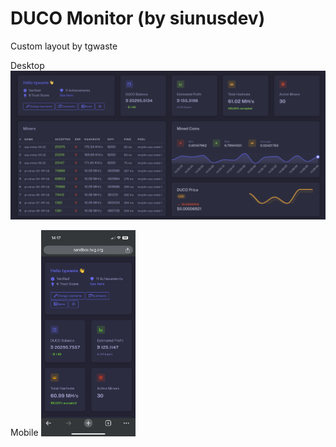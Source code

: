 # DUCO Monitor (by siunusdev)
Custom layout by tgwaste

Desktop
![duco-monitor Screenshot](
https://raw.githubusercontent.com/tgwaste/duco-monitor/main/v2023/screenshot.png)

Mobile
<img src="https://raw.githubusercontent.com/tgwaste/duco-monitor/main/v2023/mobile.png" alt="duco-monitor Mobile Screenshot" width="30%">

